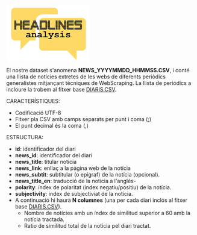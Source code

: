 ![Headlines_Analysis_logo](https://github.com/arianne67/UOC_MasterDataScience/blob/master/Tipologia%20i%20cicle%20de%20vida%20de%20les%20dades/PRA1%20-%20WebScraping%20-%20News%20headlines/logo_sml.png)

El nostre dataset s'anomena **NEWS_YYYYMMDD_HHMMSS.CSV**, i conté una llista de notícies extretes de les webs de diferents periòdics generalistes mitjançant tècniques de WebScraping.
La llista de periódics a incloure la trobem al fitxer base [DIARIS.CSV](https://github.com/arianne67/UOC_MasterDataScience/blob/master/Tipologia%20i%20cicle%20de%20vida%20de%20les%20dades/PRA1%20-%20WebScraping%20-%20News%20headlines/diaris.csv).

CARACTERÍSTIQUES:
- Codificació UTF-8
- Fitxer pla CSV amb camps separats per punt i coma (;)
- El punt decimal és la coma (,)

ESTRUCTURA:
- **id**: identificador del diari
- **news_id**: identificador del diari
- **news_title**: titular notícia
- **news_link**: enllaç a la pàgina web de la notícia
- **news_subtit**: subtitular (o epígraf) de la notícia (opcional).
- **news_title_en**: traducció de la notícia a l'anglés-
- **polarity**: índex de polaritat (índex negatiu/positiu) de la notícia.
- **subjectivity**: index de subjectiviat de la notícia.
- A continuació hi haurà **N columnes** (una per cada diari inclós al fitxer base [DIARIS.CSV](https://github.com/arianne67/UOC_MasterDataScience/blob/master/Tipologia%20i%20cicle%20de%20vida%20de%20les%20dades/PRA1%20-%20WebScraping%20-%20News%20headlines/diaris.csv)).
    - Nombre de notícies amb un índex de similitud superior a 60 amb la notícia tractada.
    - Ratio de similitud total de la notícia pel diari tractat.


